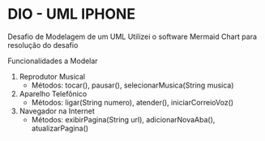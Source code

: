 # DIO - UML IPHONE
Desafio de Modelagem de um UML
Utilizei o software Mermaid Chart para resolução do desafio

Funcionalidades a Modelar
1. Reprodutor Musical
    - Métodos: tocar(), pausar(), selecionarMusica(String musica)
2. Aparelho Telefônico
    - Métodos: ligar(String numero), atender(), iniciarCorreioVoz()
3. Navegador na Internet
    - Métodos: exibirPagina(String url), adicionarNovaAba(), atualizarPagina()
